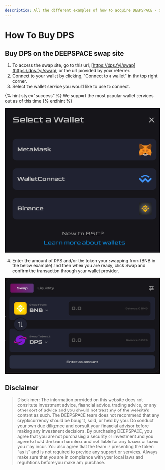 ```yaml
---
description: All the different examples of how to acquire DEEPSPACE - $DPS
---
```


# How To Buy DPS

## Buy DPS on the DEEPSPACE swap site

1. To access the swap site, go to this url, [https://dps.fyi/swap](https://dps.fyi/swap), or the url provided by your referrer.
2. Connect to your wallet by clicking, "Connect to a wallet" in the top right corner.
3. Select the wallet service you would like to use to connect.

{% hint style="success" %}
We support the most popular wallet services out as of this time
{% endhint %}

![](../.gitbook/assets/image%20%285%29.png)

4. Enter the amount of DPS and/or the token your swapping from \(BNB in the below example\) and then when you are ready, click Swap and confirm the transaction through your wallet provider.

![](../.gitbook/assets/image%20%282%29.png)

## Disclaimer

> Disclaimer: The information provided on this website does not constitute investment advice, financial advice, trading advice, or any other sort of advice and you should not treat any of the website’s content as such. The DEEPSPACE team does not recommend that any cryptocurrency should be bought, sold, or held by you. Do conduct your own due diligence and consult your financial advisor before making any investment decisions. By purchasing DEEPSPACE, you agree that you are not purchasing a security or investment and you agree to hold the team harmless and not liable for any losses or taxes you may incur. You also agree that the team is presenting the token “as is” and is not required to provide any support or services. Always make sure that you are in compliance with your local laws and regulations before you make any purchase.

